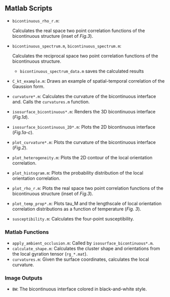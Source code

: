 ## Matlab Scripts

* `bicontinuous_rho_r.m`: 

  Calculates the real space two point correlation functions of the bicontinuous structure (inset of *Fig.3*).

* `bicontinuous_spectrum.m`, `bicontinuous_spectrum.m`:  

  Calculates the reciprocal space two point correlation functions of the bicontinuous structure.

  * `bicontinuous_spectrum_data.m` saves the calculated results

* `C_kt_example.m`: Draws an example of spatial-temporal correlation of the Gaussion form.
* `curvature*.m`: Calculates the curvature of the bicontinuous interface and. Calls the `curvatures.m` function.
* `isosurface_bicontinuous*.m`: Renders the 3D bicontinuous interface (*Fig.1d*).
* `isosurface_bicontinuous_2D*.m`: Plots the 2D bicontinuous interface (*Fig.1a-c*).
* `plot_curvature*.m`: Plots the curvature of the bicontinuous interface (*Fig.2*).
* `plot_heterogeneity.m`: Plots the 2D contour of the local orientation correlation.
* `plot_histogram.m`: Plots the probability distribution of the local orientation correlation.
* `plot_rho_r.m`: Plots the real space two point correlation functions of the bicontinuous structure (inset of *Fig.3*).
* `plot_temp_prop*.m`: Plots tau_M and the lengthscale of local orientation correlation distributions as a function of temperature (*Fig. 3*).
* `susceptibility.m`: Calculates the four-point susceptibility.

### Matlab Functions

* `apply_ambient_occlusion.m`: Called by `isosurface_bicontinuous*.m`.
* `calculate_shape.m`: Calculates the cluster shape and orientations from the local gyration tensor (`rg_*.mat`).
* `curvatures.m`: Given the surface coordinates, calculates the local curvature.

### Image Outputs

* `BW`: The bicontinuous interface colored in black-and-white style.
